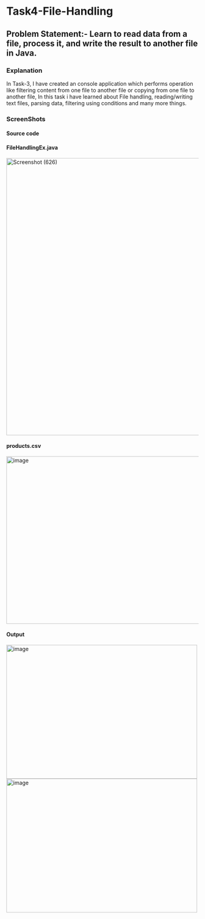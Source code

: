 # Task4-File-Handling
## Problem Statement:- Learn to read data from a file, process it, and write the result to another file in Java.
### Explanation
In Task-3, I have created an console application which performs operation like filtering content from one file to another file or copying from one file to another file, In this task i have learned about File handling, reading/writing text files, parsing data, filtering using conditions and many more things.
### ScreenShots
#### Source code
#### FileHandlingEx.java
<img width="1366" height="725" alt="Screenshot (626)" src="https://github.com/user-attachments/assets/0fce61e4-7903-4308-af4a-73a87c2e0f19" />

#### products.csv
<img width="698" height="438" alt="image" src="https://github.com/user-attachments/assets/01739a4b-0774-4750-a00d-dcd1eb96cdae" />

#### Output
<img width="500" height="350" alt="image" src="https://github.com/user-attachments/assets/64f9a0ea-12b5-4c33-be46-d7ddffe32ee1" />
<img width="500" height="350" alt="image" src="https://github.com/user-attachments/assets/b1974717-3e3a-4e50-9648-d16fcd7bfcd8" />
